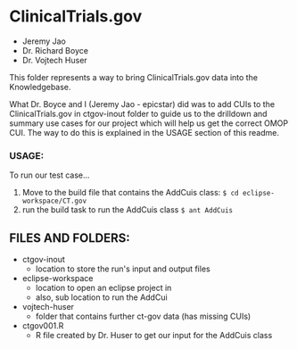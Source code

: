 ClinicalTrials.gov
==================

- Jeremy Jao
- Dr. Richard Boyce
- Dr. Vojtech Huser

This folder represents a way to bring ClinicalTrials.gov data into the 
Knowledgebase.

What Dr. Boyce and I (Jeremy Jao - epicstar) did was to add CUIs to the 
ClinicalTrials.gov in ctgov-inout folder to guide us to the drilldown 
and summary use cases for our project which will help us get the correct
OMOP CUI. The way to do this is explained in the USAGE section of this 
readme.

### USAGE:

To run our test case...
1. Move to the build file that contains the AddCuis class:
	`$ cd eclipse-workspace/CT.gov`
2. run the build task to run the AddCuis class
	`$ ant AddCuis`
	
## FILES AND FOLDERS:
- ctgov-inout
	- location to store the run's input and output files
- eclipse-workspace
	- location to open an eclipse project in
	- also, sub location to run the AddCui
- vojtech-huser
	- folder that contains further ct-gov data (has missing CUIs)
- ctgov001.R
	- R file created by Dr. Huser to get our input for the AddCuis class
